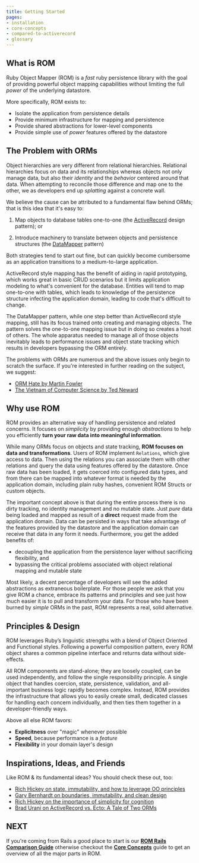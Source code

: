```yaml
---
title: Getting Started
pages:
- installation
- core-concepts
- compared-to-activerecord
- glossary
---
```


## What is ROM

Ruby Object Mapper (ROM) is a *fast* ruby persistence library with the goal of providing powerful object mapping capabilities without limiting the full *power* of the underlying datastore.

More specifically, ROM exists to:

* Isolate the application from persistence details
* Provide minimum infrastructure for mapping and persistence
* Provide shared abstractions for lower-level components
* Provide simple use of *power* features offered by the datastore

## The Problem with ORMs

Object hierarchies are very different from relational hierarchies. Relational hierarchies focus on data and its relationships whereas objects not only manage data, but also their *identity* and the *behavior* centered around that data. When attempting to reconcile those difference and map one to the other, we as developers end up *splatting* against a concrete wall.

We believe the cause can be attributed to a fundamental flaw behind ORMs; that is this idea that it's easy to:

1. Map objects to database tables one-to-one (the
[ActiveRecord](https://en.wikipedia.org/wiki/Active_record_pattern) design pattern); or

2. Introduce machinery to translate between objects and persistence structures
(the [DataMapper](https://en.wikipedia.org/wiki/Data_mapper_pattern) pattern)

Both strategies tend to start out fine, but can quickly become cumbersome as an application transitions to a medium-to-large application.

ActiveRecord style mapping has the benefit of aiding in rapid prototyping, which works great in basic CRUD scenarios but it limits application modeling to what's convenient for the database. Entities will tend to map one-to-one with tables, which leads to knowledge of the persistence structure infecting the application domain, leading to code that's difficult to change.

The DataMapper pattern, while one step better than ActiveRecord style mapping, still has its focus trained onto creating and managing objects. The pattern solves the one-to-one mapping issue but in doing so creates a host of others. The whole apparatus needed to manage all of those objects inevitably leads to performance issues and object state tracking which results in developers bypassing the ORM entirely.

The problems with ORMs are numerous and the above issues only begin to scratch the surface. If you're interested in further reading on the subject, we suggest:

* [ORM Hate by Martin Fowler](https://martinfowler.com/bliki/OrmHate.html)
* [The Vietnam of Computer Science by Ted Neward](http://blogs.tedneward.com/post/the-vietnam-of-computer-science/)

## Why use ROM

ROM provides an alternative way of handling persistence and related concerns. It focuses on *simplicity* by providing enough *abstractions* to help you efficiently **turn your raw data into meaningful information**.

While many ORMs focus on objects and state tracking, **ROM focuses on data and transformations**. Users of ROM implement `Relations`, which give access to data. Then using the relations you can associate them with other relations and query the data using features offered by the datastore. Once raw data has been loaded, it gets coerced into configured data types, and from there can be mapped into whatever format is needed by the application domain, including plain ruby hashes, convenient ROM Structs or custom objects.

The important concept above is that during the entire process there is no dirty tracking, no identity management and no mutable state. Just *pure* data being loaded and mapped as result of a **direct** request made from the application domain. Data can be persisted in ways that take advantage of the features provided by the datastore and the application domain can receive that data in any form it needs. Furthermore, you get the added benefits of:

* decoupling the application from the persistence layer without sacrificing
  flexibility, and
* bypassing the critical problems associated with object relational mapping
  and mutable state

Most likely, a decent percentage of developers will see the added abstractions as extraneous boilerplate. For those people we ask that you give ROM a chance, embrace its patterns and principles and see just how much easier it is to pull and transform your data. For those who have been burned by *simple* ORMs in the past, ROM represents a real, solid alternative.


## Principles & Design

ROM leverages Ruby’s linguistic strengths with a blend of Object Oriented and Functional styles. Following a powerful composition pattern, every ROM object shares a common pipeline interface and returns data without side-effects.

All ROM components are stand-alone; they are loosely coupled, can be used independently, and follow the single responsibility principle. A single object that handles coercion, state, persistence, validation, and all-important business logic rapidly becomes complex. Instead, ROM provides the infrastructure that allows you to easily create small, dedicated classes for handling each concern individually, and then ties them together in a developer-friendly ways.

Above all else ROM favors:

* **Explicitness** over "magic" whenever possible
* **Speed**, because performance is a *feature*
* **Flexibility** in your domain layer's design


## Inspirations, Ideas, and Friends

Like ROM & its fundamental ideas? You should check these out, too:

* [Rich Hickey on state, immutability, and how to leverage OO principles](http://www.infoq.com/presentations/Are-We-There-Yet-Rich-Hickey)
* [Gary Bernhardt on boundaries, immutability, and clean design](https://www.youtube.com/watch?v=yTkzNHF6rMs)
* [Rich Hickey on the importance of simplicity for cognition](https://www.youtube.com/watch?v=rI8tNMsozo0)
* [Brad Urani on ActiveRecord vs. Ecto: A Tale of Two ORMs](https://www.youtube.com/watch?v=_wD25uHx_Sw)

<!-- ## Criticisms

Should collect a number of criticisms lobbed against ROM and attempt to answer them here. Left for future changes. -->

## NEXT

If you're coming from Rails a good place to start is our [**ROM Rails Comparison Guide**](/%{version}/learn/introduction/active-record) otherwise checkout the [**Core Concepts**](/%{version}/learn/getting-started/core-concepts) guide to get an overview of all the major parts in ROM.
